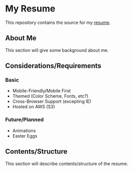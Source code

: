 # My Resume

This repository contains the source for my [resume](https://grow.elasticplayground.com/).

## About Me

This section will give some background about me.

## Considerations/Requirements

### Basic

- Mobile-Friendly/Mobile First
- Themed (Color Scheme, Fonts, etc?)
- Cross-Browser Support (excepting IE)
- Hosted on AWS (S3)

### Future/Planned

- Animations
- Easter Eggs

## Contents/Structure

This section will describe contents/structure of the resume.

